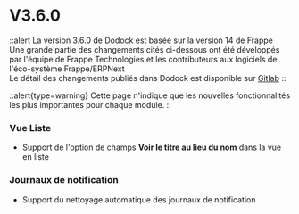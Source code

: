 # V3.6.0

::alert
La version 3.6.0 de Dodock est basée sur la version 14 de Frappe  
Une grande partie des changements cités ci-dessous ont été développés par l'équipe de Frappe Technologies et les contributeurs aux logiciels de l'éco-système Frappe/ERPNext  
Le détail des changements publiés dans Dodock est disponible sur [Gitlab](https://gitlab.com/dokos/dodock/-/releases/v3.6.0)
::

::alert{type=warning}
Cette page n'indique que les nouvelles fonctionnalités les plus importantes pour chaque module.
::

### Vue Liste

- Support de l'option de champs **Voir le titre au lieu du nom** dans la vue en liste

### Journaux de notification

- Support du nettoyage automatique des journaux de notification